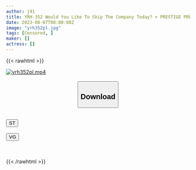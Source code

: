 ```yaml
---
author: j91
title: YRH-352 Would You Like To Skip The Company Today? × PRESTIGE PREMIUM 20 (1) Too Erotic Self-Irama God / Rino-chan (23) (2) National Tournament Level Puri Ass And Vaginal Pressure! ! / Megu-chan (23) (3) Raging G-cup Tits Nurse / Noa-chan (22)
date: 2023-08-07T00:00:00Z
image: "yrh352pl.jpg"
tags: [Censored, ]
maker: []
actress: []
---
```



{{< rawhtml >}}

<div class="video" data-videoid="rkXy3a9mxQsbvOJ">
    <a href="javascript:;">
        <img src="https://my.j91.asia/posts/yrh352pl/yrh352pl.jpg" width="WIDTH" height="HEIGHT" alt="yrh352pl.mp4" loading="lazy">
    </a>
</div>

<script type="text/javascript" src="https://j91.asia/asset/on-demand-st.js"></script>

<br>
  <link rel="stylesheet" href="https://j91.asia/asset/bs5.css">
  
  <center>
  <button class="btn btn-primary" type="button" data-bs-toggle="collapse" data-bs-target=".multi-collapse" aria-expanded="false" aria-controls="multiCollapseExample1 multiCollapseExample2"><h2>Download</h2></button></center>
</p>
<div class="row">
  <div class="col">
    <div class="collapse multi-collapse" id="multiCollapseExample1">
      <div class="card card-body">
	      	      <br>
<div class="buttons">  
<a href="https://streamtape.to/v/rkXy3a9mxQsbvOJ"><button class="btn-hover color-3"><i class="fa fa-download"></i> ST</button></a></div>
    </div>
  </div>
</div>
  <div class="col">
    <div class="collapse multi-collapse" id="multiCollapseExample2">
      <div class="card card-body">
	      <br>
<div class="buttons">
    <a href="https://vgembed.com/v/qA3WOmVbK95Kkz4"><button class="btn-hover color-9"><i class="fa fa-download"></i> VG</button></a></div>
<br><br>
      </div>
    </div>
  </div>
</div>

{{< /rawhtml >}}